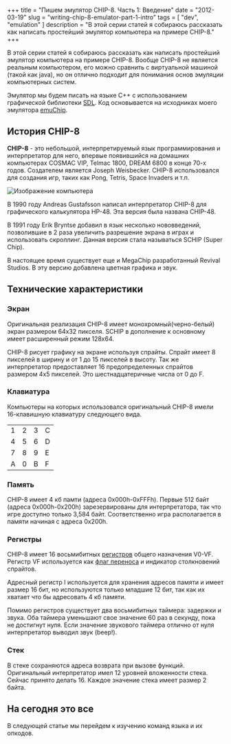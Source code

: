 +++
title = "Пишем эмулятор CHIP-8. Часть 1: Введение"
date = "2012-03-19" 
slug = "writing-chip-8-emulator-part-1-intro"
tags = [ "dev", "emulation" ]
description = "В этой серии статей я собираюсь рассказать как написать простейший эмулятор компьютера на примере CHIP-8."
+++

В этой серии статей я собираюсь рассказать как написать простейший эмулятор компьютера на примере CHIP-8.  Вообще CHIP-8 не является реальным компьютером, его можно сравнить с виртуальной машиной (такой как java), но он отлично подходит для понимания основ эмуляции компьютерных систем.
<!--more-->
Эмулятор мы будем писать на языке C++ с использованием графической библиотеки [SDL](http://www.libsdl.org/). Код основывается на исходниках моего эмулятора [emuChip](http://code.google.com/p/emuchip/). 

## История CHIP-8

**CHIP-8** - это небольшой, интерпретируемый язык программирования и интерпретатор для него, впервые появившийся на домашних компьютерах COSMAC VIP, Telmac 1800, DREAM 6800 в конце 70-х годов. Создателем является Joseph Weisbecker. CHIP-8 использовался для создания игр, таких как Pong, Tetris, Space Invaders и т.п.

![Изображение компьютера](../../images/writing-chip-8-emulator-part-1-intro/intro.jpg#c)


В 1990 году Andreas Gustafsson написал интерпретатор CHIP-8 для графического калькулятора HP-48. Эта версия была названа CHIP-48.

В 1991 году Erik Bryntse добавил в язык несколько нововведений, позволившие в 2 раза увеличить разрешение экрана в играх и использовать скроллинг. Данная версия стала называться SCHIP (Super Chip).

В настоящее время существует еще и MegaChip разработанный Revival Studios. В эту версию добавлена цветная графика и звук.

## Технические характеристики

### Экран
Оригинальная реализация CHIP-8 имеет монохромный(черно-белый) экран размером 64х32 пикселя. SCHIP в дополнение к основному имеет расширенный режим 128x64.

CHIP-8 рисует графику на экране используя спрайты. Спрайт имеет 8 пикселей в ширину и от 1 до 15 пикселей в высоту. Так же интерпретатор предоставляет 16 предопределенных спрайтов размером 4x5 пикселей. Это шестнадцатеричные числа от 0 до F.

### Клавиатура
Компьютеры на которых использовался оригинальный CHIP-8 имели 16-клавишную клавиатуру следующего вида.

<center>

|   |   |   |   |
|---|---|---|---|
| 1 | 2 | 3 | C |
| 4 | 5 | 6 | D |
| 7 | 8 | 9 | E |
| A | 0 | B | F |

</center>

### Память
CHIP-8 имеет 4 кб памти (адреса 0x000h-0xFFFh). Первые 512 байт (адреса 0x000h-0x200h) зарезервированы для интерпретатора, так что игре доступно только 3,584 байт. Соответственно игра располагается в памяти начиная с адреса 0x200h.

### Регистры
CHIP-8 имеет 16 восьмибитных [регистров](http://ru.wikipedia.org/wiki/Регистр_процессора) общего назначения V0-VF. Регистр VF используется как [флаг переноса](http://ru.wikipedia.org/wiki/Флаг_переноса) и индикатор столкновений спрайтов. 

Адресный регистр I используется для хранения адресов памяти и имеет размер 16 бит, но используются только младшие 12 бит, так как их хватает что бы адресовать 4 кб памяти.

Помимо регистров существует два восьмибитных таймера: задержки и звука. Оба таймера уменьшают свое значение 60 раз в секунду, пока не достигнут нуля. Если значение звукового таймера отлично от нуля интерпретатор выводил звук (beep!).

### Стек
В стеке сохраняются адреса возврата при вызове функций. Оригинальный интерпретатор имел 12 уровней вложенности стека. Сейчас принято делать 16. Каждое значение стека имеет размер 2 байта.

## На сегодня это все

В следующей статье мы перейдем к изучению команд языка и их опкодов.
